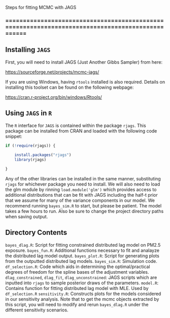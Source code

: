 Steps for fitting MCMC with JAGS
### ================================================================================================

Installing `JAGS`
-----------------------

First, you will need to install JAGS (Just Another Gibbs Sampler) from here:

<https://sourceforge.net/projects/mcmc-jags/>

If you are using Windows, having `rtools` installed is also required. Details on installing this toolset can be found on the following webpage:

<https://cran.r-project.org/bin/windows/Rtools/>


Using `JAGS` in `R`
--------------------------

The `R` interface for `JAGS` is contained within the package `rjags`. This package can be installed from CRAN and loaded with the following code snippet:

``` r
if (!require(rjags)) {
	
	install.packages("rjags")
	library(rjags)

}

```

Any of the other libraries can be installed in the same manner, substituting `rjags` for whichever package you need to install. We will also need to load the glm module by rinning `load.module('glm')`
which provides access to additional distributions that can be fit with JAGS including the half-t prior that we assume for many of the variance components in our model. We recommend running `bayes_sim.R` to start, but please be patient. The model takes a few hours to run. Also be sure to change the project directory paths when saving output.

Directory Contents
--------------------------

`bayes_dlag.R`: Script for fitting constrained distributed lag model on PM2.5 exposure.
`bayes_fun.R`: Additional functions necessary to fit and analayze the distributed lag model output.
`bayes_plot.R`: Script for generating plots from the outputted distributed lag models.
`bayes_sim.R`: Simulation code.
`df_selection.R`: Code which aids in determining the optimal/practical degrees of freedom for the spline bases of the adjustment variables.
`dlag_constrained`, `dlag_fit`, `dlag_unconstrained`: JAGS scripts which are inputted into `rjags` to sample posterior draws of the parameters.
`model.R`: Contains function for fitting distributed lag model with MLE. Used by `df_selection.R`
`sensitivity.R`: Constructs plots for the models considered in our sensitivity analysis. Note that to get the mcmc objects extracted by this script, you will need to modify and rerun `bayes_dlag.R` under the different sensitivity scenarios.